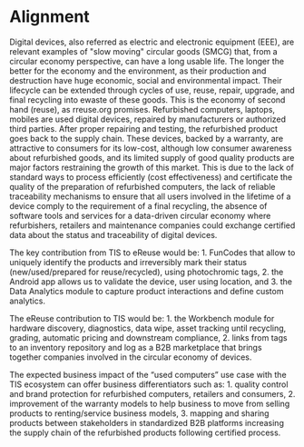 # Alignment

Digital devices, also referred as electric and electronic equipment \(EEE\), are relevant examples of "slow moving" circular goods \(SMCG\) that, from a circular economy perspective, can have a long usable life. The longer the better for the economy and the environment, as their production and destruction have huge economic, social and environmental impact. Their lifecycle can be extended through cycles of use, reuse, repair, upgrade, and final recycling into ewaste of these goods. This is the economy of second hand \(reuse\), as rreuse.org promises. Refurbished computers, laptops, mobiles are used digital devices, repaired by manufacturers or authorized third parties. After proper repairing and testing, the refurbished product goes back to the supply chain. These devices, backed by a warranty, are attractive to consumers for its low-cost, although low consumer awareness about refurbished goods, and its limited supply of good quality products are major factors restraining the growth of this market. This is due to the lack of standard ways to process efficiently \(cost effectiveness\) and certificate the quality of the preparation of refurbished computers, the lack of reliable traceability mechanisms to ensure that all users involved in the lifetime of a device comply to the requirement of a final recycling, the absence of software tools and services for a data-driven circular economy where refurbishers, retailers and maintenance companies could exchange certified data about the status and traceability of digital devices.

The key contribution from TIS to eReuse would be: 1. FunCodes that allow to uniquely identify the products and irreversibly mark their status \(new/used/prepared for reuse/recycled\), using photochromic tags, 2. the Android app allows us to validate the device, user using location, and 3. the Data Analytics module to capture product interactions and define custom analytics.

The eReuse contribution to TIS would be: 1. the Workbench module for hardware discovery, diagnostics, data wipe, asset tracking until recycling, grading, automatic pricing and downstream compliance, 2. links from tags to an inventory repository and log as a B2B marketplace that brings together companies involved in the circular economy of devices.

The expected business impact of the “used computers” use case with the TIS ecosystem can offer business differentiators such as: 1. quality control and brand protection for refurbished computers, retailers and consumers, 2. improvement of the warranty models to help business to move from selling products to renting/service business models, 3. mapping and sharing products between stakeholders in standardized B2B platforms increasing the supply chain of the refurbished products following certified process.

